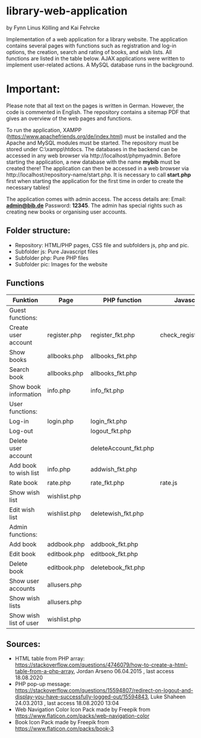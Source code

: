 # library-web-application
by Fynn Linus Kölling and Kai Fehrcke

Implementation of a web application for a library website. The application contains several pages with functions such as registration and log-in options, the creation, search and rating of books, and wish lists. All functions are listed in the table below. AJAX applications were written to implement user-related actions. A MySQL database runs in the background.

# Important:
Please note that all text on the pages is written in German. However, the code is commented in English. The repository contains a sitemap PDF that gives an overview of the web pages and functions.

To run the application, XAMPP (https://www.apachefriends.org/de/index.html) must be installed and the Apache and MySQL modules must be started. The repository must be stored under C:\xampp\htdocs. The databases in the backend can be accessed in any web browser via http://localhost/phpmyadmin. Before starting the application, a new database with the name **mybib** must be created there! The application can then be accessed in a web browser via http://localhost/repository-name/start.php. It is necessary to call **start.php** first when starting the application for the first time in order to create the necessary tables!

The application comes with admin access. The access details are: Email: **admin@bib.de** Password: **12345**. The admin has special rights such as creating new books or organising user accounts.

## Folder structure:
- Repository: HTML/PHP pages, CSS file and subfolders js, php and pic.
- Subfolder js: Pure Javascript files
- Subfolder php: Pure PHP files
- Subfolder pic: Images for the website

## Functions

| Funktion               | Page         | PHP function          | Javascript           |
|------------------------|--------------|-----------------------|----------------------|
| Guest functions:       |              |                       |                      |
| Create user account    | register.php | register_fkt.php      | check_register_pw.js |
| Show books             | allbooks.php | allbooks_fkt.php      |                      |
| Search book            | allbooks.php | allbooks_fkt.php      |                      |
| Show book information  | info.php     | info_fkt.php          |                      |
| User functions:        |              |                       |                      |
| Log-in                 | login.php    | login_fkt.php         |                      |
| Log-out                |              | logout_fkt.php        |                      |
| Delete user account    |              | deleteAccount_fkt.php |                      |
| Add book to wish list  | info.php     | addwish_fkt.php       |                      |
| Rate book              | rate.php     | rate_fkt.php          | rate.js              |
| Show wish list         | wishlist.php |                       |                      |
| Edit wish list         | wishlist.php | deletewish_fkt.php    |                      |
| Admin functions:       |              |                       |                      |
| Add book               | addbook.php  | addbook_fkt.php       |                      |
| Edit book              | editbook.php | editbook_fkt.php      |                      |
| Delete book            | editbook.php | deletebook_fkt.php    |                      |
| Show user accounts     | allusers.php |                       |                      |
| Show wish lists        | allusers.php |                       |                      |
| Show wish list of user | wishlist.php |                       |                      |

## Sources:
- HTML table from PHP array: https://stackoverflow.com/questions/4746079/how-to-create-a-html-table-from-a-php-array, Jordan Arseno 06.04.2015 , last access 18.08.2020
- PHP pop-up message: https://stackoverflow.com/questions/15594807/redirect-on-logout-and-display-you-have-successfully-logged-out/15594843, Luke Shaheen 24.03.2013 , last access 18.08.2020 13:04
- Web Navigation Color Icon Pack made by Freepik from https://www.flaticon.com/packs/web-navigation-color
- Book Icon Pack made by Freepik from https://www.flaticon.com/packs/book-3

